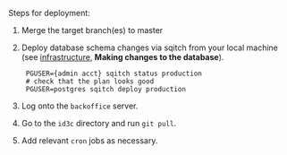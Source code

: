 Steps for deployment:
1. Merge the target branch(es) to master
2. Deploy database schema changes via sqitch from your local machine (see [infrastructure](./infrastructure.md), **Making changes to the database**).


        PGUSER={admin acct} sqitch status production
        # check that the plan looks good
        PGUSER=postgres sqitch deploy production

3. Log onto the `backoffice` server.
4. Go to the `id3c` directory and run `git pull`.
5. Add relevant `cron` jobs as necessary.
